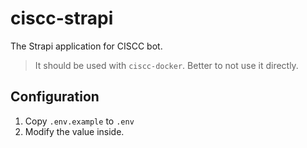 # ciscc-strapi

The Strapi application for CISCC bot.

> It should be used with `ciscc-docker`. Better to not use it directly.

## Configuration

1. Copy `.env.example` to `.env`
2. Modify the value inside.

